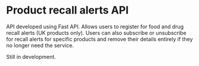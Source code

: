 # Product recall alerts API

API developed using Fast API. Allows users to register for food and drug recall alerts (UK products only). Users can also subscribe or unsubscribe for recall alerts for specific products and remove their details entirely if they no longer need the service.

Still in development.
